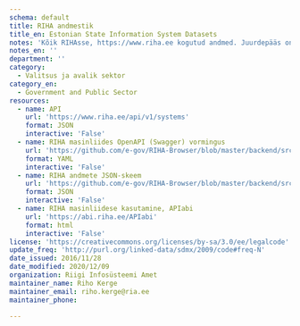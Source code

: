 ```yaml
---
schema: default
title: RIHA andmestik
title_en: Estonian State Information System Datasets
notes: 'Kõik RIHAsse, https://www.riha.ee kogutud andmed. Juurdepääs on piiratud ainult mitteavalikele isikuandmetele. Samuti on juurdepääs piiratud andmete RIHAsse kandmise masintoimingutele.'
notes_en: ''
department: ''
category:
  - Valitsus ja avalik sektor
category_en:
  - Government and Public Sector
resources:
  - name: API
    url: 'https://www.riha.ee/api/v1/systems'
    format: JSON
    interactive: 'False'
  - name: RIHA masinliides OpenAPI (Swagger) vormingus
    url: 'https://github.com/e-gov/RIHA-Browser/blob/master/backend/src/main/resources/static/swagger.yaml'
    format: YAML
    interactive: 'False'
  - name: RIHA andmete JSON-skeem
    url: 'https://github.com/e-gov/RIHA-Browser/blob/master/backend/src/main/resources/infosystem_schema.json'
    format: JSON
    interactive: 'False'
  - name: RIHA masinliidese kasutamine, APIabi
    url: 'https://abi.riha.ee/APIabi'
    format: html
    interactive: 'False'
license: 'https://creativecommons.org/licenses/by-sa/3.0/ee/legalcode'
update_freq: 'http://purl.org/linked-data/sdmx/2009/code#freq-N'
date_issued: 2016/11/28
date_modified: 2020/12/09
organization: Riigi Infosüsteemi Amet
maintainer_name: Riho Kerge
maintainer_email: riho.kerge@ria.ee
maintainer_phone:

---
```


